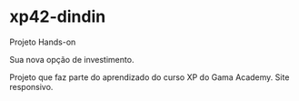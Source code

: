 # xp42-dindin
Projeto Hands-on

Sua nova opção de investimento.

Projeto que faz parte do aprendizado do curso XP do Gama Academy.
Site responsivo.
